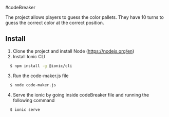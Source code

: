 #codeBreaker

The project allows players to guess the color pallets. They have 10 turns to guess the correct color at the correct position.

## Install 
1. Clone the project and install Node (https://nodejs.org/en)
2. Install Ionic CLI
```sh
  $ npm install -g @ionic/cli
```
3. Run the code-maker.js file
```sh
  $ node code-maker.js
```
4. Serve the ionic by going inside codeBreaker file and running the following command
```sh
  $ ionic serve
```


